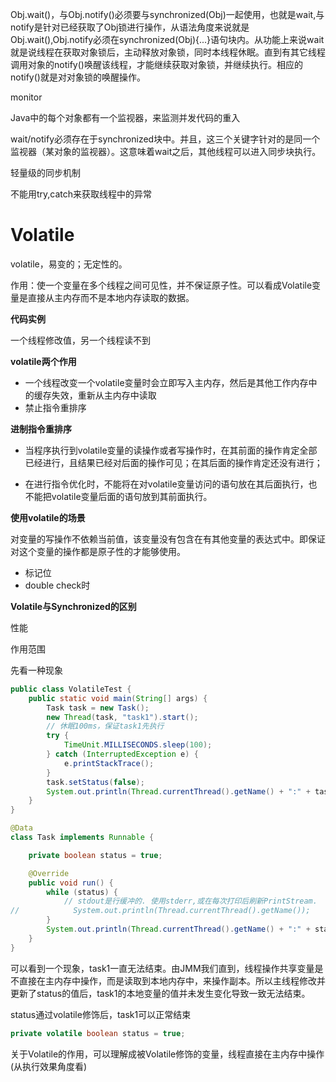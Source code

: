 





Obj.wait()，与Obj.notify()必须要与synchronized(Obj)一起使用，也就是wait,与notify是针对已经获取了Obj锁进行操作，从语法角度来说就是Obj.wait(),Obj.notify必须在synchronized(Obj){...}语句块内。从功能上来说wait就是说线程在获取对象锁后，主动释放对象锁，同时本线程休眠。直到有其它线程调用对象的notify()唤醒该线程，才能继续获取对象锁，并继续执行。相应的notify()就是对对象锁的唤醒操作。





monitor

Java中的每个对象都有一个监视器，来监测并发代码的重入

wait/notify必须存在于synchronized块中。并且，这三个关键字针对的是同一个监视器（某对象的监视器）。这意味着wait之后，其他线程可以进入同步块执行。



轻量级的同步机制



不能用try,catch来获取线程中的异常





# Volatile

volatile，易变的；无定性的。

作用：使一个变量在多个线程之间可见性，并不保证原子性。可以看成Volatile变量是直接从主内存而不是本地内存读取的数据。



**代码实例**

一个线程修改值，另一个线程读不到



**volatile两个作用**

* 一个线程改变一个volatile变量时会立即写入主内存，然后是其他工作内存中的缓存失效，重新从主内存中读取
* 禁止指令重排序



**进制指令重排序**

* 当程序执行到volatile变量的读操作或者写操作时，在其前面的操作肯定全部已经进行，且结果已经对后面的操作可见；在其后面的操作肯定还没有进行；

* 在进行指令优化时，不能将在对volatile变量访问的语句放在其后面执行，也不能把volatile变量后面的语句放到其前面执行。



**使用volatile的场景**

对变量的写操作不依赖当前值，该变量没有包含在有其他变量的表达式中。即保证对这个变量的操作都是原子性的才能够使用。

* 标记位
* double check时



**Volatile与Synchronized的区别**

性能

作用范围





先看一种现象

```java
public class VolatileTest {
    public static void main(String[] args) {
        Task task = new Task();
        new Thread(task, "task1").start();
        // 休眠100ms，保证task1先执行
        try {
            TimeUnit.MILLISECONDS.sleep(100);
        } catch (InterruptedException e) {
            e.printStackTrace();
        }
        task.setStatus(false);
        System.out.println(Thread.currentThread().getName() + ":" + task.isStatus());
    }
}

@Data
class Task implements Runnable {

    private boolean status = true;

    @Override
    public void run() {
        while (status) {
            // stdout是行缓冲的. 使用stderr,或在每次打印后刷新PrintStream.
//            System.out.println(Thread.currentThread().getName());
        }
        System.out.println(Thread.currentThread().getName() + ":" + status);
    }
}
```

可以看到一个现象，task1一直无法结束。由JMM我们直到，线程操作共享变量是不直接在主内存中操作，而是读取到本地内存中，来操作副本。所以主线程修改并更新了status的值后，task1的本地变量的值并未发生变化导致一致无法结束。

status通过volatile修饰后，task1可以正常结束

```java
private volatile boolean status = true;
```



关于Volatile的作用，可以理解成被Volatile修饰的变量，线程直接在主内存中操作(从执行效果角度看)